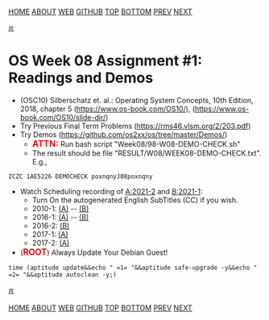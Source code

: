 ---
---
[HOME](index.md)
[ABOUT](README.md)
[WEB](https://osp4diss.vlsm.org/)
[GITHUB](https://github.com/os2xx/osp4diss/)
[TOP](#)
[BOTTOM](#endofpage)
[PREV](AOS.md#idx08)
[NEXT](W08-02.md)

[&#x213C;](#endofpage)<br id="idx00">
# OS Week 08 Assignment #1: Readings and Demos

* (OSC10) Silberschatz et. al.: Operating System Concepts, 10th Edition, 2018,
  chapter 5 (<https://www.os-book.com/OS10/>),
  (<https://www.os-book.com/OS10/slide-dir/>)
* Try Previous Final Term Problems (<https://rms46.vlsm.org/2/203.pdf>)
* Try Demos (<https://github.com/os2xx/os/tree/master/Demos/>)
  * <span style="color:red; font-weight:bold; font-size:larger;">ATTN:</span>
    Run bash script "Week08/98-W08-DEMO-CHECK.sh"
  * The result should be file "RESULT/W08/WEEK08-DEMO-CHECK.txt". E.g.,

```
ZCZC 1AE5226 DEMOCHECK poxnqnyJ08poxnqny

```

* Watch Scheduling recording of [A:2021-2](https://youtu.be/Gzic0dI3qQc) and [B:2021-1](https://youtu.be/jBjmzJS_jQs):
  * Turn On the autogenerated English SubTitles (CC) if you wish.
  * 2010-1: [(A)](https://youtu.be/Gzic0dI3qQc?t=2197) -- [(B)](https://youtu.be/jBjmzJS_jQs?t=1804)
  * 2016-1: [(A)](https://youtu.be/Gzic0dI3qQc?t=2442) -- [(B)](https://youtu.be/jBjmzJS_jQs?t=3553)
  * 2016-2: [(B)](https://youtu.be/jBjmzJS_jQs?t=4324)
  * 2017-1: [(A)](https://youtu.be/Gzic0dI3qQc?t=3534)
  * 2017-2: [(A)](https://youtu.be/Gzic0dI3qQc?t=5028)
* (<span style="color:red; font-weight:bold; font-size:larger;">ROOT</span>)
  Always Update Your Debian Guest! 

```
time (aptitude update&&echo " =1= "&&aptitude safe-upgrade -y&&echo " =2= "&&aptitude autoclean -y;)

```

[&#x213C;](#)<br id="endofpage"><br>
[HOME](index.md)
[ABOUT](README.md)
[WEB](https://osp4diss.vlsm.org/)
[GITHUB](https://github.com/os2xx/osp4diss/)
[TOP](#)
[BOTTOM](#endofpage)
[PREV](AOS.md#idx08)
[NEXT](W08-02.md)
<br>

